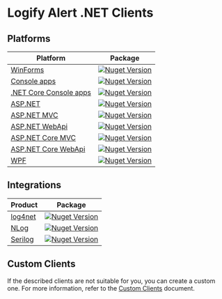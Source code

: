 # Logify Alert .NET Clients

## Platforms
| Platform | Package |
|--------- | ------- |
| [WinForms](https://github.com/DevExpress/Logify.Alert.Clients/tree/develop/dotnet/Logify.Alert.Win) | <a href="https://www.nuget.org/packages/Logify.Alert.Win/"><img alt="Nuget Version" src="https://img.shields.io/nuget/v/Logify.Alert.Win.svg" data-canonical-src="https://img.shields.io/nuget/v/Logify.Alert.Win.svg" style="max-width:100%;" /></a> |
| [Console apps](https://github.com/DevExpress/Logify.Alert.Clients/tree/develop/dotnet/Logify.Alert.Console) | <a href="https://www.nuget.org/packages/Logify.Alert.Console/"><img alt="Nuget Version" src="https://img.shields.io/nuget/v/Logify.Alert.Console.svg" data-canonical-src="https://img.shields.io/nuget/v/Logify.Alert.Console.svg" style="max-width:100%;" /></a> |
| [.NET Core Console apps](https://github.com/DevExpress/Logify.Alert.Clients/tree/develop/dotnet/Logify.Alert.NetCore.Console) | <a href="https://www.nuget.org/packages/Logify.Alert.Console/"><img alt="Nuget Version" src="https://img.shields.io/nuget/v/Logify.Alert.Console.svg" data-canonical-src="https://img.shields.io/nuget/v/Logify.Alert.Console.svg" style="max-width:100%;" /></a> |
| [ASP.NET](https://github.com/DevExpress/Logify.Alert.Clients/tree/develop/dotnet/Logify.Alert.Web) | <a href="https://www.nuget.org/packages/Logify.Alert.Web/"><img alt="Nuget Version" src="https://img.shields.io/nuget/v/Logify.Alert.Web.svg" data-canonical-src="https://img.shields.io/nuget/v/Logify.Alert.Web.svg" style="max-width:100%;" /></a> |
| [ASP.NET MVC](https://github.com/DevExpress/Logify.Alert.Clients/tree/develop/dotnet/Logify.Alert.Web) | <a href="https://www.nuget.org/packages/Logify.Alert.Web/"><img alt="Nuget Version" src="https://img.shields.io/nuget/v/Logify.Alert.Web.svg" data-canonical-src="https://img.shields.io/nuget/v/Logify.Alert.Web.svg" style="max-width:100%;" /></a> |
| [ASP.NET WebApi](https://github.com/DevExpress/Logify.Alert.Clients/tree/develop/dotnet/Logify.Alert.Web) | <a href="https://www.nuget.org/packages/Logify.Alert.Web/"><img alt="Nuget Version" src="https://img.shields.io/nuget/v/Logify.Alert.Web.svg" data-canonical-src="https://img.shields.io/nuget/v/Logify.Alert.Web.svg" style="max-width:100%;" /></a> |
| [ASP.NET Core MVC](https://github.com/DevExpress/Logify.Alert.Clients/tree/develop/dotnet/Logify.Alert.NetCore.Web) | <a href="https://www.nuget.org/packages/Logify.Alert.Web/"><img alt="Nuget Version" src="https://img.shields.io/nuget/v/Logify.Alert.Web.svg" data-canonical-src="https://img.shields.io/nuget/v/Logify.Alert.Web.svg" style="max-width:100%;" /></a> |
| [ASP.NET Core WebApi](https://github.com/DevExpress/Logify.Alert.Clients/tree/develop/dotnet/Logify.Alert.NetCore.Web) | <a href="https://www.nuget.org/packages/Logify.Alert.Web/"><img alt="Nuget Version" src="https://img.shields.io/nuget/v/Logify.Alert.Web.svg" data-canonical-src="https://img.shields.io/nuget/v/Logify.Alert.Web.svg" style="max-width:100%;" /></a> |
| [WPF](https://github.com/DevExpress/Logify.Alert.Clients/tree/develop/dotnet/Logify.Alert.Wpf) | <a href="https://www.nuget.org/packages/Logify.Alert.Wpf/"><img alt="Nuget Version" src="https://img.shields.io/nuget/v/Logify.Alert.Wpf.svg" data-canonical-src="https://img.shields.io/nuget/v/Logify.Alert.Wpf.svg" style="max-width:100%;" /></a> |

## Integrations
| Product | Package |
| ------- | ------- |
| [log4net](https://github.com/DevExpress/Logify.Alert.Clients/tree/develop/dotnet/Logify.Alert.Log4Net) | <a href="https://www.nuget.org/packages/Logify.Alert.Log4Net/"><img alt="Nuget Version" src="https://img.shields.io/nuget/v/Logify.Alert.Log4Net.svg" data-canonical-src="https://img.shields.io/nuget/v/Logify.Alert.Log4Net.svg" style="max-width:100%;" /></a> |
| [NLog](https://github.com/DevExpress/Logify.Alert.Clients/tree/develop/dotnet/Logify.Alert.NLog) | <a href="https://www.nuget.org/packages/Logify.Alert.NLog/"><img alt="Nuget Version" src="https://img.shields.io/nuget/v/Logify.Alert.NLog.svg" data-canonical-src="https://img.shields.io/nuget/v/Logify.Alert.NLog.svg" style="max-width:100%;" /></a> |
| [Serilog](https://github.com/DevExpress/Logify.Alert.Clients/tree/develop/dotnet/Logify.Alert.Serilog) | <a href="https://www.nuget.org/packages/Logify.Alert.Serilog/"><img alt="Nuget Version" src="https://img.shields.io/nuget/v/Logify.Alert.Serilog.svg" data-canonical-src="https://img.shields.io/nuget/v/Logify.Alert.Serilog.svg" style="max-width:100%;" /></a> |

## Custom Clients
If the described clients are not suitable for you, you can create a custom one. For more information, refer to the [Custom Clients](https://github.com/DevExpress/Logify.Alert.Clients/blob/develop/CustomClients.md) document.
